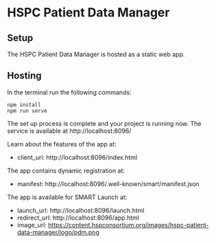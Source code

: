 # HSPC Patient Data Manager

## Setup

The HSPC Patient Data Manager is hosted as a static web app.

## Hosting

In the terminal run the following commands:
````
npm install
npm run serve
````
The set up process is complete and your project is running now.  The service is available at http://localhost:8096/ 

Learn about the features of the app at:

* client_uri: http://localhost:8096/index.html

The app contains dynamic registration at:

* manifest: http://localhost:8096/.well-known/smart/manifest.json

The app is available for SMART Launch at:

* launch_url: http://localhost:8096/launch.html
* redirect_url: http://localhost:8096/app.html
* image_url: https://content.hspconsortium.org/images/hspc-patient-data-manager/logo/pdm.png
